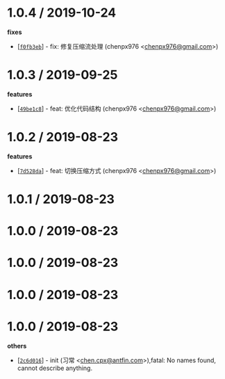 
1.0.4 / 2019-10-24
==================

**fixes**
  * [[`f0fb3eb`](http://github.com/Lottie-Lint/lottie-zip/commit/f0fb3eb00802b57e7707e94cbb632bdb92fd57fe)] - fix: 修复压缩流处理 (chenpx976 <<chenpx976@gmail.com>>)

1.0.3 / 2019-09-25
==================

**features**
  * [[`49be1c8`](http://github.com/Lottie-Lint/lottie-zip/commit/49be1c856ac729fe8c6591013f3d3da01813a9d8)] - feat: 优化代码结构 (chenpx976 <<chenpx976@gmail.com>>)

1.0.2 / 2019-08-23
==================

**features**
  * [[`7d528da`](http://github.com/Lottie-Lint/lottie-zip/commit/7d528da383cc6ba4652531b91e86a681534bfb01)] - feat: 切换压缩方式 (chenpx976 <<chenpx976@gmail.com>>)

1.0.1 / 2019-08-23
==================

1.0.0 / 2019-08-23
==================

1.0.0 / 2019-08-23
==================

1.0.0 / 2019-08-23
==================

1.0.0 / 2019-08-23
==================

**others**
  * [[`2c6d016`](http://github.com/Lottie-Lint/lottie-zip/commit/2c6d016bda82110c9549a14f8463664536a4d1fc)] - init (习常 <<chen.cpx@antfin.com>>),fatal: No names found, cannot describe anything.

